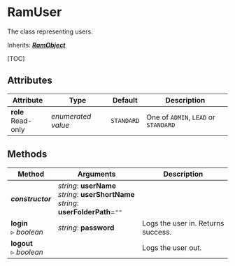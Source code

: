 # RamUser

The class representing users.

Inherits: [***RamObject***](ram_object.md)

[TOC]

## Attributes

| Attribute | Type | Default | Description |
| --- | --- | --- | --- |
| **role**<br />Read-only | *enumerated value* | `STANDARD` | One of `ADMIN`, `LEAD` or `STANDARD` |

## Methods

| Method | Arguments | Description |
| --- | --- | --- |
| ***constructor*** | *string*: **userName**<br />*string*: **userShortName**<br />*string*: **userFolderPath**=`""` | |
| **login**<br />▹ *boolean* | *string*: **password** | Logs the user in. Returns success. |
| **logout**<br />▹ *boolean* |  | Logs the user out. |
